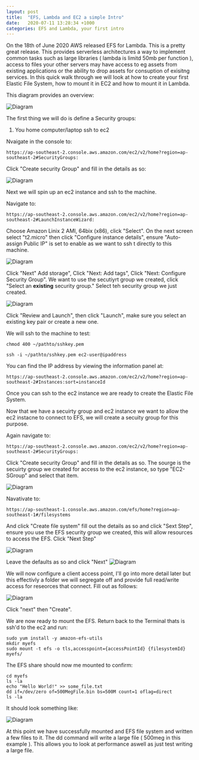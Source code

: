 ```yaml
---
layout: post
title:  "EFS, Lambda and EC2 a simple Intro"
date:   2020-07-11 13:28:34 +1000
categories: EFS and Lambda, your first intro
---
```


On the 18th of June 2020 AWS released EFS for Lambda.  This is a pretty great release.  This provides serverless architectures a way to implement common tasks such as large libraries ( lambda is limitd 50mb per function ), access to files your other servers may have access to eg assets from existing applications or the ability to drop assets for consuption of exisitng services.  In this quick walk through we will look at how to create your first Elastic File System, how to mount it in EC2 and how to mount it in Lambda.

This diagram provides an overview:

![Diagram](/assets/post/2020-06-11-EFS-LAMBDA-EC2/diagram.jpg "Diagram")

The first thing we will do is define a Security groups:

1.  You home computer/laptop ssh to ec2


Nvaigate in the console to:

```
https://ap-southeast-2.console.aws.amazon.com/ec2/v2/home?region=ap-southeast-2#SecurityGroups:
```

Click "Create security Group" and fill in the details as so:


![Diagram](/assets/post/2020-06-11-EFS-LAMBDA-EC2/homessh.png "Diagram")

Next we will spin up an ec2 instance and ssh to the machine.

Navigate to:

```
https://ap-southeast-2.console.aws.amazon.com/ec2/v2/home?region=ap-southeast-2#LaunchInstanceWizard:
```

Choose Amazon Linix 2 AMI, 64bix (x86), click "Select".  On the next screen select "t2.micro" then click "Configure instance details", ensure "Auto-assign Public IP" is set to enable as we want to ssh t directly to this machine.

![Diagram](/assets/post/2020-06-11-EFS-LAMBDA-EC2/ec2.png "Diagram")

Click "Next" Add storage", Click "Next: Add tags", Click "Next: Configure Security Group".  We want to use the secutiyrt group we created, click "Select an <strong>existing</strong> security group." Select teh security group we just created.

![Diagram](/assets/post/2020-06-11-EFS-LAMBDA-EC2/selectsg.png "Diagram")

Click "Review and Launch", then click "Launch", make sure you select an existing key pair or create a new one.

We will ssh to the machine to test:

```
chmod 400 ~/pathto/sshkey.pem

ssh -i ~/pathto/sshkey.pem ec2-user@ipaddress
```

You can find the IP address by viewing the information panel at:

```
https://ap-southeast-2.console.aws.amazon.com/ec2/v2/home?region=ap-southeast-2#Instances:sort=instanceId
```

Once you can ssh to the ec2 instance we are ready to create the Elastic File System.

Now that we have a secuirty group and ec2 instance we want to allow the ec2 instacne to connect to EFS, we will create a secuity group for this purpose.

Again navigate to:

```
https://ap-southeast-2.console.aws.amazon.com/ec2/v2/home?region=ap-southeast-2#SecurityGroups:
```

Click "Create security Group" and fill in the details as so.  The sourge is the secuirty group we created for access to the ec2 instance, so type "EC2-SGroup" and select that item.

![Diagram](/assets/post/2020-06-11-EFS-LAMBDA-EC2/sg2.jpg "Diagram")


  Navativate to:
```
https://ap-southeast-1.console.aws.amazon.com/efs/home?region=ap-southeast-1#/filesystems
```

And click "Create file system" fill out the details as so and click "Sext Step", ensure you use the EFS security group we created, this will allow resources to access the EFS.  Click "Next Step"

![Diagram](/assets/post/2020-06-11-EFS-LAMBDA-EC2/fsnetwork.png "Diagram")

Leave the defaults as so and click "Next"
![Diagram](/assets/post/2020-06-11-EFS-LAMBDA-EC2/fs.png "Diagram")

We will now configure a client access point, I'll go into more detail later but this effectivly a folder we will segregate off and provide full read/write access for reseorces that connect.  Fill out as follows:

![Diagram](/assets/post/2020-06-11-EFS-LAMBDA-EC2/access.png "Diagram")

Click "next" then "Create".

We are now ready to mount the EFS.  Return back to the Terminal thats is ssh'd to the ec2 and run:

```
sudo yum install -y amazon-efs-utils
mkdir myefs
sudo mount -t efs -o tls,accesspoint={accessPointId} {filesystemId} myefs/
```

The EFS share should now me mounted to confirm:

```
cd myefs
ls -la
echo "Hello World!" >> some_file.txt
dd if=/dev/zero of=500MegFile.bin bs=500M count=1 oflag=direct
ls -la
````

It should look something like:

![Diagram](/assets/post/2020-06-11-EFS-LAMBDA-EC2/terminal.png "Diagram")

At this point we have successfully mounted and EFS file system and written a few files to it.  The dd command will write a large file ( 500meg in this example ).  This allows you to look at performance aswell as just test writing a large file.